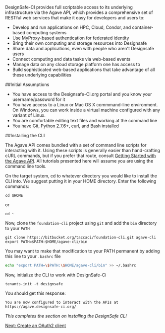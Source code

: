 DesignSafe-CI provides full scriptable access to its underlying infrastructure via the Agave API, which provides a comprehensive set of RESTful web services that make it easy for developers and users to:

* Develop and run applications on HPC, Cloud, Condor, and container-based computing systems
* Use MyProxy-based authentication for federated identity
* Bring their own computing and storage resources into Designsafe
* Share data and applications, even with people who aren't Designsafe users
* Connect computing and data tasks via web-based events
* Manage data on any cloud storage platform one has access to
* Build sophisticated web-based applications that take advantage of all these underlying capabilities

##Initial Assumptions

* You have access to the Designsafe-CI.org portal and you know your username/password for it
* You have access to a Linux or Mac OS X commmand-line environment. On Windows, you can work inside a virtual machine configured with any variant of Linux.
* You are comfortable editing text files and working at the command line
* You have Git, Python 2.7.6+, curl, and Bash installed

##Installing the CLI

The Agave API comes bundled with a set of command line scripts for interacting with it. Using these scripts is generally easier than hand-crafting cURL commands, but if you prefer that route, consult [Getting Started with the Agave API](http://agaveapi.co/getting-started-with-the-agave-api/). All tutorials presented here will assume you are using the command line tools.

On the target system, cd to whatever directory you would like to install the CLI into. We suggest putting it in your HOME directory. Enter the following commands:

```cd $HOME```

or

```cd ~```

Now, clone the ```foundation-cli``` project using ```git``` and add the ```bin``` directory to your ```PATH```

```
git clone https://bitbucket.org/taccaci/foundation-cli.git agave-cli
export PATH=$PATH:$HOME/agave-cli/bin
```

You may want to make that modification to your PATH permanent by adding this line to your ```.bashrc``` file

```sh
echo "export PATH=\$PATH:\$HOME/agave-cli/bin" >> ~/.bashrc

```

Now, initialize the CLI to work with DesignSafe-Ci

```tenants-init -t designsafe```

You should get this response:

```You are now configured to interact with the APIs at https://agave.designsafe-ci.org/```

*This completes the section on installing the DesignSafe CLI*

[Next: Create an OAuth2 client](00-oauth-101.md)
